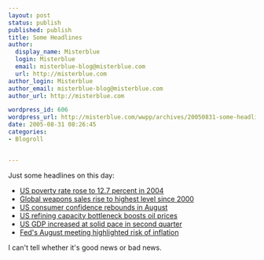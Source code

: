 ```yaml
---
layout: post
status: publish
published: publish
title: Some Headlines
author:
  display_name: Misterblue
  login: Misterblue
  email: misterblue-blog@misterblue.com
  url: http://misterblue.com
author_login: Misterblue
author_email: misterblue-blog@misterblue.com
author_url: http://misterblue.com

wordpress_id: 606
wordpress_url: http://misterblue.com/wwpp/archives/20050831-some-headlines
date: 2005-08-31 08:26:45
categories:
- Blogroll


---
```

<p>
Just some headlines on this day:
<ul>
<li>
<a href="http://www.finfacts.com/irelandbusinessnews/publish/article_10003057.shtml">US poverty rate rose to 12.7 percent in 2004</a>
</li>
<li>
<a href="http://www.finfacts.com/irelandbusinessnews/publish/article_10003041.shtml">Global weapons sales rise to highest level since 2000</a>
</li>
<li>
<a href="http://www.finfacts.com/irelandbusinessnews/publish/article_10003051.shtml">US consumer confidence rebounds in August</a>
</li>
<li>
<a href="http://www.finfacts.com/irelandbusinessnews/publish/article_10003036.shtml">US refining capacity bottleneck boosts oil prices</a>
</li>
<li>
<a href="http://www.finfacts.com/irelandbusinessnews/publish/article_10003076.shtml">US GDP increased at solid pace in second quarter</a>
</li>
<li>
<a href="http://www.finfacts.com/irelandbusinessnews/publish/article_10003060.shtml">Fed's August meeting highlighted risk of inflation</a>
</li>
</ul>
</p>
<p>
I can't tell whether it's good news or bad news.
</p>

